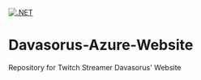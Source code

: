 [![.NET](https://github.com/davasorus/Davasorus-Azure-Website/actions/workflows/dotnet.yml/badge.svg)](https://github.com/davasorus/Davasorus-Azure-Website/actions/workflows/dotnet.yml) 


# Davasorus-Azure-Website
Repository for Twitch Streamer Davasorus' Website
